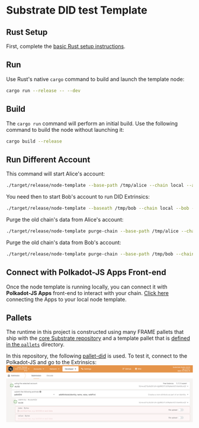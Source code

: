 # Substrate DID test Template

## Rust Setup

First, complete the [basic Rust setup instructions](./docs/rust-setup.md).

## Run

Use Rust's native `cargo` command to build and launch the template node:

```sh
cargo run --release -- --dev
```

## Build

The `cargo run` command will perform an initial build. Use the following command to build the node
without launching it:

```sh
cargo build --release
```

## Run Different Account

This command will start Alice's account:

```bash
./target/release/node-template --base-path /tmp/alice --chain local --alice --port 30333 --ws-port 9945 --rpc-port 9933 --node-key 0000000000000000000000000000000000000000000000000000000000000001 --telemetry-url "wss://telemetry.polkadot.io/submit/ 0" --validator
```

You need then to start Bob's account to run DID Extrinsics:

```bash
./target/release/node-template --baseath /tmp/bob --chain local --bob --port 30334 --ws-port 9946 --rpc-port 9934 --telemetry-url "wss://telemetry.polkadot.io/submit/ 0" --validator --bootnodes /ip4/127.0.0.1/tcp/30333/p2p/12D3KooWEyoppNCUx8Yx66oV9fJnriXwCcXwDDUA2kj6vnc6iDEp
```

Purge the old chain's data from Alice's account:

```bash
./target/release/node-template purge-chain --base-path /tmp/alice --chain local -y
```

Purge the old chain's data from Bob's account:

```bash
./target/release/node-template purge-chain --base-path /tmp/bob --chain local -y
```


## Connect with Polkadot-JS Apps Front-end

Once the node template is running locally, you can connect it with **Polkadot-JS Apps** front-end
to interact with your chain. [Click
here](https://polkadot.js.org/apps/#/explorer?rpc=ws://localhost:9945) connecting the Apps to your
local node template.


## Pallets

The runtime in this project is constructed using many FRAME pallets that ship with the
[core Substrate repository](https://github.com/paritytech/substrate/tree/master/frame) and a
template pallet that is [defined in the `pallets`](./pallets/template/src/lib.rs) directory.

In this repository, the following [pallet-did](https://github.com/Damfortx8/pallet-did) is used.
To test it, connect to the Polkadot-JS and go to the Extrinsics:
![Extrinsics](assets/img/pallet-did.png)